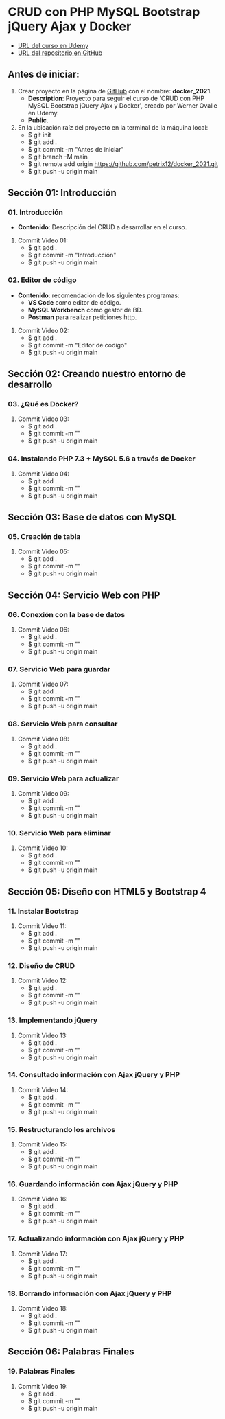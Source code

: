 # CRUD con PHP MySQL Bootstrap jQuery Ajax y Docker
+ [URL del curso en Udemy](https://www.udemy.com/course/crud-con-php-mysql-bootstrap-jquery-ajax-y-docker)
+ [URL del repositorio en GitHub](https://github.com/petrix12/docker_2021.git)

## Antes de iniciar:
1. Crear proyecto en la página de [GitHub](https://github.com) con el nombre: **docker_2021**.
    + **Description**: Proyecto para seguir el curso de 'CRUD con PHP MySQL Bootstrap jQuery Ajax y Docker', creado por Werner Ovalle en Udemy.
    + **Public**.
2. En la ubicación raíz del proyecto en la terminal de la máquina local:
    + $ git init
    + $ git add .
    + $ git commit -m "Antes de iniciar"
    + $ git branch -M main
    + $ git remote add origin https://github.com/petrix12/docker_2021.git
    + $ git push -u origin main

## Sección 01: Introducción

### 01. Introducción
+ **Contenido**: Descripción del CRUD a desarrollar en el curso.
1. Commit Video 01:
    + $ git add .
    + $ git commit -m "Introducción"
    + $ git push -u origin main

### 02. Editor de código
+ **Contenido**: recomendación de los siguientes programas:
    + **VS Code** como editor de código.
    + **MySQL Workbench** como gestor de BD.
    + **Postman** para realizar peticiones http.
1. Commit Video 02:
    + $ git add .
    + $ git commit -m "Editor de código"
    + $ git push -u origin main

## Sección 02: Creando nuestro entorno de desarrollo

### 03. ¿Qué es Docker?
1. Commit Video 03:
    + $ git add .
    + $ git commit -m ""
    + $ git push -u origin main

### 04. Instalando PHP 7.3 + MySQL 5.6 a través de Docker
1. Commit Video 04:
    + $ git add .
    + $ git commit -m ""
    + $ git push -u origin main

## Sección 03: Base de datos con MySQL

### 05. Creación de tabla
1. Commit Video 05:
    + $ git add .
    + $ git commit -m ""
    + $ git push -u origin main

## Sección 04: Servicio Web con PHP 

### 06. Conexión con la base de datos
1. Commit Video 06:
    + $ git add .
    + $ git commit -m ""
    + $ git push -u origin main

### 07. Servicio Web para guardar
1. Commit Video 07:
    + $ git add .
    + $ git commit -m ""
    + $ git push -u origin main

### 08. Servicio Web para consultar
1. Commit Video 08:
    + $ git add .
    + $ git commit -m ""
    + $ git push -u origin main

### 09. Servicio Web para actualizar
1. Commit Video 09:
    + $ git add .
    + $ git commit -m ""
    + $ git push -u origin main

### 10. Servicio Web para eliminar
1. Commit Video 10:
    + $ git add .
    + $ git commit -m ""
    + $ git push -u origin main

## Sección 05: Diseño con HTML5 y Bootstrap 4

### 11. Instalar Bootstrap
1. Commit Video 11:
    + $ git add .
    + $ git commit -m ""
    + $ git push -u origin main

### 12. Diseño de CRUD
1. Commit Video 12:
    + $ git add .
    + $ git commit -m ""
    + $ git push -u origin main

### 13. Implementando jQuery
1. Commit Video 13:
    + $ git add .
    + $ git commit -m ""
    + $ git push -u origin main

### 14. Consultado información con Ajax jQuery y PHP
1. Commit Video 14:
    + $ git add .
    + $ git commit -m ""
    + $ git push -u origin main

### 15. Restructurando los archivos
1. Commit Video 15:
    + $ git add .
    + $ git commit -m ""
    + $ git push -u origin main

### 16. Guardando información con Ajax jQuery y PHP
1. Commit Video 16:
    + $ git add .
    + $ git commit -m ""
    + $ git push -u origin main

### 17. Actualizando información con Ajax jQuery y PHP
1. Commit Video 17:
    + $ git add .
    + $ git commit -m ""
    + $ git push -u origin main

### 18. Borrando información con Ajax jQuery y PHP
1. Commit Video 18:
    + $ git add .
    + $ git commit -m ""
    + $ git push -u origin main


## Sección 06: Palabras Finales

### 19. Palabras Finales
1. Commit Video 19:
    + $ git add .
    + $ git commit -m ""
    + $ git push -u origin main